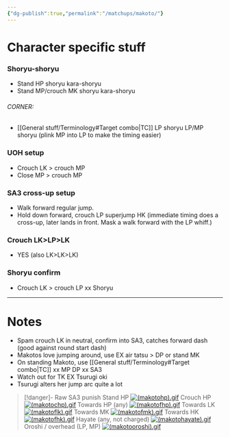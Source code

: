 ```yaml
---
{"dg-publish":true,"permalink":"/matchups/makoto/"}
---
```


# Character specific stuff
### Shoryu-shoryu
- Stand HP shoryu kara-shoryu
- Stand MP/crouch MK shoryu kara-shoryu
###### CORNER:
- [[General stuff/Terminology#Target combo\|TC]] LP shoryu LP/MP shoryu (plink MP into LP to make the timing easier)
### UOH setup
- Crouch LK > crouch MP
- Close MP > crouch MP
### SA3 cross-up setup
- Walk forward regular jump. 
- Hold down forward, crouch LP superjump HK (immediate timing does a cross-up, later lands in front. Mask a walk forward with the LP whiff.) 
### Crouch LK>LP>LK
- YES (also LK>LK>LK)
### Shoryu confirm
- Crouch LK > crouch LP xx Shoryu
***
# Notes
- Spam crouch LK in neutral, confirm into SA3, catches forward dash (good against round start dash)
- Makotos love jumping around, use EX air tatsu > DP or stand MK
- On standing Makoto, use [[General stuff/Terminology#Target combo\|TC]] xx MP DP xx SA3
- Watch out for TK EX Tsurugi oki
- Tsurugi alters her jump arc quite a lot

> [!danger]- Raw SA3 punish
> Stand HP
[![(makotohp).gif](https://wiki.supercombo.gg/images/6/6a/%28makotohp%29.gif)](https://wiki.supercombo.gg/w/File:(makotohp).gif)
> Crouch HP
[![(makotochp).gif](https://wiki.supercombo.gg/images/7/74/%28makotochp%29.gif)](https://wiki.supercombo.gg/w/File:(makotochp).gif)
> Towards HP (any)
[![(makotofhp).gif](https://wiki.supercombo.gg/images/7/7c/%28makotofhp%29.gif)](https://wiki.supercombo.gg/w/File:(makotofhp).gif)
> Towards LK
[![(makotoflk).gif](https://wiki.supercombo.gg/images/0/07/%28makotoflk%29.gif)](https://wiki.supercombo.gg/w/File:(makotoflk).gif)
> Towards MK
[![(makotofmk).gif](https://wiki.supercombo.gg/images/b/b8/%28makotofmk%29.gif)](https://wiki.supercombo.gg/w/File:(makotofmk).gif)
> Towards HK
[![(makotofhk).gif](https://wiki.supercombo.gg/images/d/d0/%28makotofhk%29.gif)](https://wiki.supercombo.gg/w/File:(makotofhk).gif)
> Hayate (any, not charged)
[![(makotohayate).gif](https://wiki.supercombo.gg/images/1/10/%28makotohayate%29.gif)](https://wiki.supercombo.gg/w/File:(makotohayate).gif)
> Oroshi / overhead (LP, MP)
[![(makotooroshi).gif](https://wiki.supercombo.gg/images/6/6e/%28makotooroshi%29.gif)](https://wiki.supercombo.gg/w/File:(makotooroshi).gif)